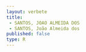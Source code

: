 ```yaml
---
layout: verbete
title:
 - SANTOS, JOAO ALMEIDA DOS
 - SANTOS, João Almeida dos
published: false
type: R
---
```


